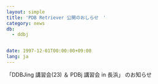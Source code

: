 ```yaml
---
layout: simple
title: 'PDB Retriever 公開のおしらせ　'
category: news
db:
  - ddbj


date: 1997-12-01T00:00:00+09:00
lang: ja
---
```


「DDBJing 講習会(23) ＆ PDBj 講習会 in 長浜」 のお知らせ
